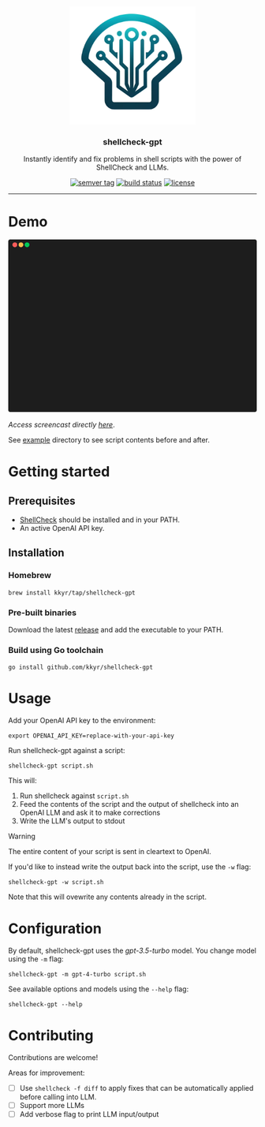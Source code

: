 <p align="center">
  <img src="resources/logo.png" alt="shellcheck-gpt" title="shellcheck-gpt" class="img-responsive" style="width:256px;" />
  <h3 align="center">shellcheck-gpt</h3>
  <p align="center">Instantly identify and fix problems in shell scripts with the power of ShellCheck and LLMs.</p>
</p>

<p align="center">
  <a href="https://github.com/kkyr/shellcheck-gpt/releases"><img src="https://img.shields.io/github/v/tag/kkyr/shellcheck-gpt?style=for-the-badge" alt="semver tag" title="semver tag"/></a>
  <a href="https://github.com/kkyr/shellcheck-gpt/actions?workflow=build"><img src="https://img.shields.io/github/actions/workflow/status/kkyr/shellcheck-gpt/build.yml?style=for-the-badge&branch=main" alt="build status" title="semver tag"/></a>
  <a href="https://github.com/kkyr/shellcheck-gpt/blob/master/LICENSE"><img src="https://img.shields.io/github/license/kkyr/shellcheck-gpt?style=for-the-badge" alt="license" title="license"/></a>
</p>

---

# Demo

![Alt Text](https://github.com/kkyr/shellcheck-gpt/blob/main/resources/screencast.gif)

_Access screencast directly [here](https://www.terminalizer.com/view/ef64b5dd5811)_.

See [example](https://github.com/kkyr/shellcheck-gpt/tree/main/example) directory to see script contents before and after.

# Getting started

## Prerequisites

- [ShellCheck](https://www.shellcheck.net) should be installed and in your PATH.
- An active OpenAI API key.

## Installation

### Homebrew

```shell
brew install kkyr/tap/shellcheck-gpt
```

### Pre-built binaries

Download the latest [release](https://github.com/kkyr/shellcheck-gpt/releases) and add the executable to your PATH.

### Build using Go toolchain

```shell
go install github.com/kkyr/shellcheck-gpt
```

# Usage

Add your OpenAI API key to the environment:

```shell
export OPENAI_API_KEY=replace-with-your-api-key
```

Run shellcheck-gpt against a script:

```shell
shellcheck-gpt script.sh
```

This will:

1. Run shellcheck against `script.sh`
1. Feed the contents of the script and the output of shellcheck into an OpenAI LLM and ask it to make corrections
1. Write the LLM's output to stdout

> [!WARNING]  
> The entire content of your script is sent in cleartext to OpenAI.

If you'd like to instead write the output back into the script, use the `-w` flag:

```shell
shellcheck-gpt -w script.sh
```

Note that this will ovewrite any contents already in the script.

# Configuration

By default, shellcheck-gpt uses the _gpt-3.5-turbo_ model. You change model using the `-m` flag:

```shell
shellcheck-gpt -m gpt-4-turbo script.sh
```

See available options and models using the `--help` flag:

```shell
shellcheck-gpt --help
```

# Contributing

Contributions are welcome!

Areas for improvement:

- [ ] Use `shellcheck -f diff` to apply fixes that can be automatically applied before calling into LLM.
- [ ] Support more LLMs
- [ ] Add verbose flag to print LLM input/output
